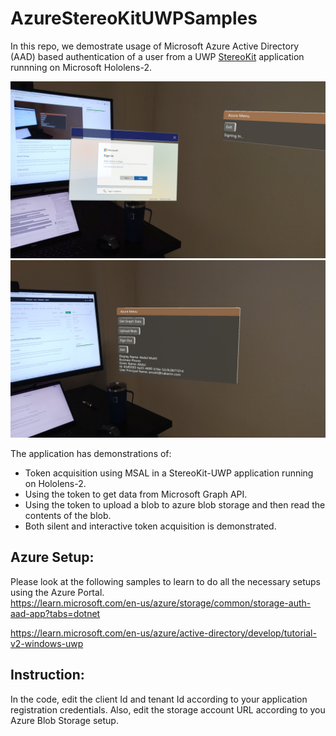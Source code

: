 # AzureStereoKitUWPSamples
In this repo, we demostrate usage of Microsoft Azure Active Directory (AAD) based authentication of a user from a UWP [StereoKit](https://stereokit.net/) application runnning on Microsoft Hololens-2.

![UI Image](UI_loging_window_hl2.jpg)
![UI Image](UI_hl2.jpg)

The application has demonstrations of:
* Token acquisition using MSAL in a StereoKit-UWP application running on Hololens-2.
* Using the token to get data from Microsoft Graph API.
* Using the token to upload a blob to azure blob storage and then read the contents of the blob.
* Both silent and interactive token acquisition is demonstrated.

## Azure Setup:
Please look at the following samples to learn to do all the necessary setups using the Azure Portal.  
https://learn.microsoft.com/en-us/azure/storage/common/storage-auth-aad-app?tabs=dotnet

https://learn.microsoft.com/en-us/azure/active-directory/develop/tutorial-v2-windows-uwp

## Instruction:
In the code, edit the client Id and tenant Id according to your application registration credentials. Also, edit the storage account URL according to you Azure Blob
Storage setup.

